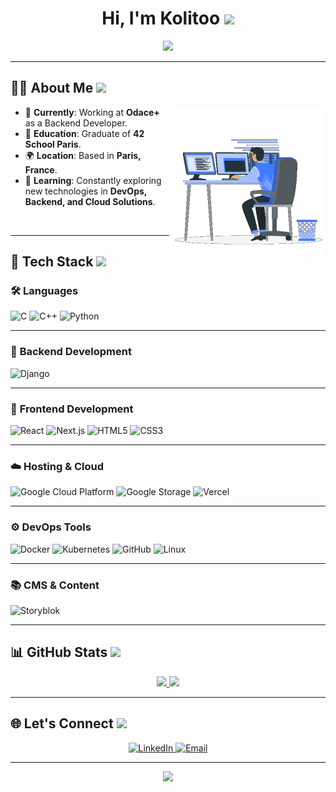 <h1 align="center">
  <b>Hi, I'm Kolitoo</b> <img src="https://media.giphy.com/media/hvRJCLFzcasrR4ia7z/giphy.gif" width="35">
</h1>

<p align="center">
  <a href="https://github.com/DenverCoder1/readme-typing-svg">
    <img src="https://readme-typing-svg.herokuapp.com?font=Fira+Code&weight=600&size=25&pause=1000&color=1BE1FF&center=true&vCenter=true&width=600&height=60&lines=Kolitoo;Student+at+42Paris;Backend+%7C+Frontend+%7C+DevOps+Enthusiast">
  </a>
</p>

---

## 🧑‍💻 About Me <img src="https://media.giphy.com/media/WUlplcMpOCEmTGBtBW/giphy.gif" width="30">

<p>
  <img align="right" src="https://github.com/0xAbdulKhalid/0xAbdulKhalid/raw/main/assets/mdImages/Right_Side.gif" width="250">
</p>

- 💼 **Currently**: Working at **Odace+** as a Backend Developer.  
- 🏫 **Education**: Graduate of **42 School Paris**.  
- 🌍 **Location**: Based in **Paris, France**.  
- 🌱 **Learning**: Constantly exploring new technologies in **DevOps, Backend, and Cloud Solutions**.  

<br>

---

## 🚀 Tech Stack <img src="https://media.giphy.com/media/3o7aD2d7hy9ktXNDP2/giphy.gif" width="30">

<p align="center">

### 🛠️ **Languages**
![C](https://img.shields.io/badge/C%20-%232370ED.svg?style=for-the-badge&logo=c&logoColor=white)
![C++](https://img.shields.io/badge/C++%20-%2300599C.svg?style=for-the-badge&logo=c%2B%2B&logoColor=white)
![Python](https://img.shields.io/badge/Python%20-%2314354C.svg?style=for-the-badge&logo=python&logoColor=white)

---

### 🔧 **Backend Development**
![Django](https://img.shields.io/badge/Django%20-%23092E20.svg?style=for-the-badge&logo=django&logoColor=white)

---

### 🎨 **Frontend Development**
![React](https://img.shields.io/badge/React%20-%2361DAFB.svg?style=for-the-badge&logo=react&logoColor=white)
![Next.js](https://img.shields.io/badge/Next.js%20-%23000000.svg?style=for-the-badge&logo=nextdotjs&logoColor=white)
![HTML5](https://img.shields.io/badge/HTML5%20-%23E34F26.svg?style=for-the-badge&logo=html5&logoColor=white)
![CSS3](https://img.shields.io/badge/CSS3%20-%231572B6.svg?style=for-the-badge&logo=css3&logoColor=white)

---

### ☁️ **Hosting & Cloud**
![Google Cloud Platform](https://img.shields.io/badge/Google%20Cloud%20Platform-%234285F4.svg?style=for-the-badge&logo=google-cloud&logoColor=white)
![Google Storage](https://img.shields.io/badge/Google%20Storage-%234285F4.svg?style=for-the-badge&logo=google-cloud&logoColor=white)
![Vercel](https://img.shields.io/badge/Vercel-%23000000.svg?style=for-the-badge&logo=vercel&logoColor=white)

---

### ⚙️ **DevOps Tools**
![Docker](https://img.shields.io/badge/Docker-%232496ED.svg?style=for-the-badge&logo=docker&logoColor=white)
![Kubernetes](https://img.shields.io/badge/Kubernetes-%23326CE5.svg?style=for-the-badge&logo=kubernetes&logoColor=white)
![GitHub](https://img.shields.io/badge/GitHub-%23121011.svg?style=for-the-badge&logo=github&logoColor=white)
![Linux](https://img.shields.io/badge/Linux-FCC624?style=for-the-badge&logo=linux&logoColor=black)

---

### 📚 **CMS & Content**
![Storyblok](https://img.shields.io/badge/Storyblok-%230F2A40.svg?style=for-the-badge&logo=storyblok&logoColor=white)

</p>

---

## 📊 GitHub Stats <img src="https://media.giphy.com/media/iIqmM5tTjmpOB9mpbn/giphy.gif" width="30">

<div align="center">

<a href="https://github.com/kolitoo/">
  <img src="https://github-readme-stats.vercel.app/api?username=kolitoo&include_all_commits=true&count_private=true&show_icons=true&line_height=30&title_color=38F2E3&icon_color=47B5FF&text_color=CFCFCF&bg_color=0E1117" width="450"/>
  <img src="https://github-readme-stats.vercel.app/api/top-langs?username=kolitoo&show_icons=true&locale=en&layout=compact&title_color=38F2E3&text_color=CFCFCF&bg_color=0E1117" width="375"/>
</a>

</div>

---

## 🌐 Let's Connect <img src="https://media.giphy.com/media/jqNPzdTTxQfOgOqpO4/giphy.gif" width="30">

<p align="center">
  <a href="https://www.linkedin.com/in/alexandre-bourdon-ab0058188/" target="_blank">
    <img src="https://img.shields.io/badge/LinkedIn-405DE6?style=for-the-badge&logo=linkedin&logoColor=white" alt="LinkedIn">
  </a>
  <a href="mailto:alexandre@example.com" target="_blank">
    <img src="https://img.shields.io/badge/Email-EA4335?style=for-the-badge&logo=gmail&logoColor=white" alt="Email">
  </a>
</p>

---

<div align="center">
  <img src="https://user-images.githubusercontent.com/73097560/115834477-dbab4500-a447-11eb-908a-139a6edaec5c.gif">
</div>
